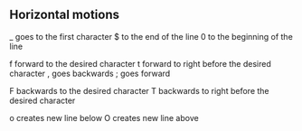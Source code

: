 ## Horizontal motions 

_  goes to the first character 
$ to the end of the line 
0 to the beginning of the line 

f forward to the desired character 
t forward to right before the desired character 
, goes backwards 
; goes forward 

F backwards to the desired character 
T backwards to right before the desired character 

o creates new line below 
O creates new line above
